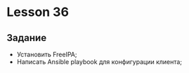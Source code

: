 # Lesson 36

## Задание

- Установить FreeIPA;
- Написать Ansible playbook для конфигурации клиента;
